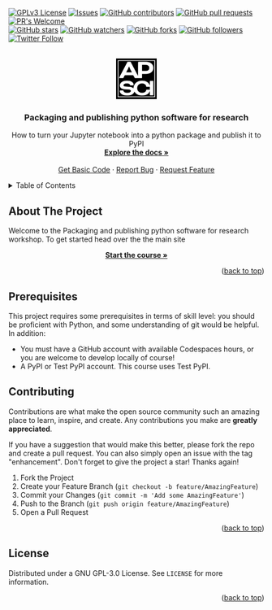 <!-- Improved compatibility of back to top link: See: https://github.com/othneildrew/Best-README-Template/pull/73 -->
<a name="readme-top"></a>

<!-- PROJECT SHIELDS -->
<!-- [![Contributors][contributors-shield]][contributors-url]
[![Forks][forks-shield]][forks-url]
[![Stargazers][stars-shield]][stars-url]
[![Issues][issues-shield]][issues-url]
[![GPL License][license-shield]][license-url] -->
[![GPLv3 License](https://img.shields.io/badge/License-GPL%20v3-yellow.svg)](https://opensource.org/licenses/)
[![Issues](https://img.shields.io/github/issues-raw/acceleratescience/packaging-publishing.svg?maxAge=25000)](https://github.com/acceleratescience/packaging-publishing/issues)
[![GitHub contributors](https://img.shields.io/github/contributors/acceleratescience/packaging-publishing.svg?style=flat)]()
[![GitHub pull requests](https://img.shields.io/github/issues-pr/acceleratescience/packaging-publishing.svg?style=flat)]()
[![PR's Welcome](https://img.shields.io/badge/PRs-welcome-brightgreen.svg?style=flat)](http://makeapullrequest.com)
<br>
[![GitHub stars](https://img.shields.io/github/stars/acceleratescience/packaging-publishing.svg?style=social&label=Star)]()
[![GitHub watchers](https://img.shields.io/github/watchers/acceleratescience/packaging-publishing.svg?style=social&label=Watch)]()
[![GitHub forks](https://img.shields.io/github/forks/acceleratescience/packaging-publishing.svg?style=social&label=Fork)](https://github.com/JonSnow/MyBadges)
[![GitHub followers](https://img.shields.io/github/followers/acceleratescience.svg?style=social&label=Follow)](https://github.com/JonSnow/MyBadges)
[![Twitter Follow](https://img.shields.io/twitter/follow/AccelerateSci.svg?style=social)](https://twitter.com/AccelerateSci)
<!-- [![LinkedIn][linkedin-shield]][linkedin-url] -->



<!-- PROJECT LOGO -->
<br />
<div align="center">
  <a href="https://github.com/acceleratescience/packaging-publishing">
    <img src="./docs/imgs/accelerate.svg" alt="Logo" width="80" height="80">
  </a>

  <h3 align="center">Packaging and publishing python software for research</h3>

  <p align="center">
    How to turn your Jupyter notebook into a python package and publish it to PyPI
    <br />
    <a href="https://acceleratescience.github.io/packaging-publishing/"><strong>Explore the docs »</strong></a>
    <br />
    <br />
    <a href="https://github.com/acceleratescience/packaging-publishing/tree/basic">Get Basic Code</a>
    ·
    <a href="https://github.com/acceleratescience/packaging-publishing/issues">Report Bug</a>
    ·
    <a href="https://github.com/acceleratescience/packaging-publishing/issues">Request Feature</a>
  </p>
</div>



<!-- TABLE OF CONTENTS -->
<details>
  <summary>Table of Contents</summary>
  <ol>
    <li><a href="#about-the-project">About The Project</a></li>
    <li><a href="#prerequisites">Prerequisites</a></li>
    <li><a href="#contributing">Contributing</a></li>
    <li><a href="#license">License</a></li>
  </ol>
</details>



<!-- ABOUT THE PROJECT -->
## About The Project
Welcome to the Packaging and publishing python software for research workshop. To get started head over the the main site

<div align="center">
  <p align="center">
    <a href="https://acceleratescience.github.io/packaging-publishing/"><strong>Start the course »</strong></a>
  </p>
</div>




<!---------------------------------------------------------------------------->

[Button Shield]: https://img.shields.io/badge/Shield_Buttons-37a779?style=for-the-badge

[License]: LICENSE
[Shield]: Types/Shield.md
[#]: #


<!---------------------------------[ Badges ]---------------------------------->

[Badge License]: https://img.shields.io/badge/-BY_SA_4.0-ae6c18.svg?style=for-the-badge&labelColor=EF9421&logoColor=white&logo=CreativeCommons
[Badge Likes]: https://img.shields.io/github/stars/MarkedDown/Buttons?style=for-the-badge&labelColor=d0ab23&color=b0901e&logoColor=white&logo=Trustpilot

<p align="right">(<a href="#readme-top">back to top</a>)</p>


<!-- GETTING STARTED -->
## Prerequisites
This project requires some prerequisites in terms of skill level: you should be proficient with Python, and some understanding of git would be helpful. In addition:

- You must have a GitHub account with available Codespaces hours, or you are welcome to develop locally of course!
- A PyPI or Test PyPI account. This course uses Test PyPI.


<!-- CONTRIBUTING -->
## Contributing

Contributions are what make the open source community such an amazing place to learn, inspire, and create. Any contributions you make are **greatly appreciated**.

If you have a suggestion that would make this better, please fork the repo and create a pull request. You can also simply open an issue with the tag "enhancement".
Don't forget to give the project a star! Thanks again!

1. Fork the Project
2. Create your Feature Branch (`git checkout -b feature/AmazingFeature`)
3. Commit your Changes (`git commit -m 'Add some AmazingFeature'`)
4. Push to the Branch (`git push origin feature/AmazingFeature`)
5. Open a Pull Request

<p align="right">(<a href="#readme-top">back to top</a>)</p>



<!-- LICENSE -->
## License

Distributed under a GNU GPL-3.0 License. See `LICENSE` for more information.

<p align="right">(<a href="#readme-top">back to top</a>)</p>



<!-- MARKDOWN LINKS & IMAGES -->
<!-- https://www.markdownguide.org/basic-syntax/#reference-style-links -->
[contributors-shield]: https://img.shields.io/github/contributors/acceleratescience/packaging-publishing.svg?style=for-the-badge
[contributors-url]: https://github.com/acceleratescience/packaging-publishing/graphs/contributors
[forks-shield]: https://img.shields.io/github/forks/acceleratescience/packaging-publishing.svg?style=for-the-badge
[forks-url]: https://github.com/acceleratescience/packaging-publishing/network/members
[stars-shield]: https://img.shields.io/github/stars/acceleratescience/packaging-publishing.svg?style=for-the-badge
[stars-url]: https://github.com/acceleratescience/packaging-publishing/stargazers
[issues-shield]: https://img.shields.io/github/issues/acceleratescience/packaging-publishing.svg?style=for-the-badge
[issues-url]: https://github.com/acceleratescience/packaging-publishing/issues
[license-shield]: https://img.shields.io/github/license/acceleratescience/packaging-publishing.svg?style=for-the-badge
[license-url]: https://github.com/acceleratescience/packaging-publishing/blob/master/LICENSE.txt
[linkedin-shield]: https://img.shields.io/badge/-LinkedIn-black.svg?style=for-the-badge&logo=linkedin&colorB=555
[linkedin-url]: https://linkedin.com/company/accelerate-programme-for-scientific-discovery/
[product-screenshot]: images/screenshot.png
[Next.js]: https://img.shields.io/badge/next.js-000000?style=for-the-badge&logo=nextdotjs&logoColor=white
[Next-url]: https://nextjs.org/
[React.js]: https://img.shields.io/badge/React-20232A?style=for-the-badge&logo=react&logoColor=61DAFB
[React-url]: https://reactjs.org/
[Vue.js]: https://img.shields.io/badge/Vue.js-35495E?style=for-the-badge&logo=vuedotjs&logoColor=4FC08D
[Vue-url]: https://vuejs.org/
[Angular.io]: https://img.shields.io/badge/Angular-DD0031?style=for-the-badge&logo=angular&logoColor=white
[Angular-url]: https://angular.io/
[Svelte.dev]: https://img.shields.io/badge/Svelte-4A4A55?style=for-the-badge&logo=svelte&logoColor=FF3E00
[Svelte-url]: https://svelte.dev/
[Laravel.com]: https://img.shields.io/badge/Laravel-FF2D20?style=for-the-badge&logo=laravel&logoColor=white
[Laravel-url]: https://laravel.com
[Bootstrap.com]: https://img.shields.io/badge/Bootstrap-563D7C?style=for-the-badge&logo=bootstrap&logoColor=white
[Bootstrap-url]: https://getbootstrap.com
[JQuery.com]: https://img.shields.io/badge/jQuery-0769AD?style=for-the-badge&logo=jquery&logoColor=white
[JQuery-url]: https://jquery.com 
